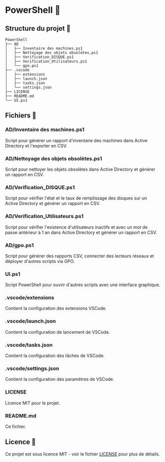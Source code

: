 # PowerShell 🚀

## Structure du projet 📁

```
PowerShell
├── AD
│   ├── Inventaire des machines.ps1
│   ├── Nettoyage des objets obsolètes.ps1
│   ├── Verification_DISQUE.ps1
│   ├── Verification_Utilisateurs.ps1
│   └── gpo.ps1
├── .vscode
│   ├── extensions
│   ├── launch.json
│   ├── tasks.json
│   └── settings.json
├── LICENSE
├── README.md
└── UI.ps1
```

## Fichiers 📄

### AD/Inventaire des machines.ps1
Script pour générer un rapport d'inventaire des machines dans Active Directory et l'exporter en CSV.

### AD/Nettoyage des objets obsolètes.ps1
Script pour nettoyer les objets obsolètes dans Active Directory et générer un rapport en CSV.

### AD/Verification_DISQUE.ps1
Script pour vérifier l'état et le taux de remplissage des disques sur un Active Directory et générer un rapport en CSV.

### AD/Verification_Utilisateurs.ps1
Script pour vérifier l'existence d'utilisateurs inactifs et avec un mot de passe antérieur à 1 an dans Active Directory et générer un rapport en CSV.

### AD/gpo.ps1
Script pour générer des rapports CSV, connecter des lecteurs réseaux et déployer d'autres scripts via GPO.

### UI.ps1
Script PowerShell pour ouvrir d'autres scripts avec une interface graphique.

### .vscode/extensions
Contient la configuration des extensions VSCode.

### .vscode/launch.json
Contient la configuration de lancement de VSCode.

### .vscode/tasks.json
Contient la configuration des tâches de VSCode.

### .vscode/settings.json
Contient la configuration des paramètres de VSCode.

### LICENSE
Licence MIT pour le projet.

### README.md
Ce fichier.

## Licence 📜

Ce projet est sous licence MIT - voir le fichier [LICENSE](LICENSE) pour plus de détails.